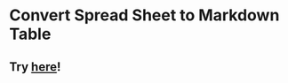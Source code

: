 Convert Spread Sheet to Markdown Table
===

## Try [here](https://konyonyo.github.io/MarkdownTableConvert/)!
